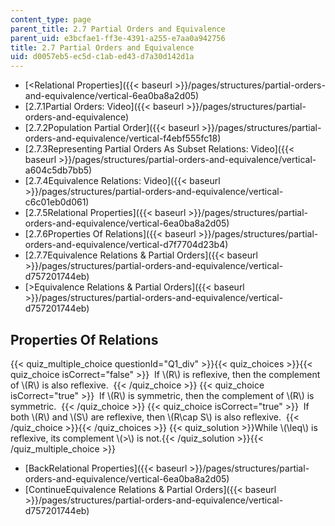 ```yaml
---
content_type: page
parent_title: 2.7 Partial Orders and Equivalence
parent_uid: e3bcfae1-ff3e-4391-a255-e7aa0a942756
title: 2.7 Partial Orders and Equivalence
uid: d0057eb5-ec5d-c1ab-ed43-d7a30d142d1a
---
```


*   [<Relational Properties]({{< baseurl >}}/pages/structures/partial-orders-and-equivalence/vertical-6ea0ba8a2d05)
*   [2.7.1Partial Orders: Video]({{< baseurl >}}/pages/structures/partial-orders-and-equivalence)
*   [2.7.2Population Partial Order]({{< baseurl >}}/pages/structures/partial-orders-and-equivalence/vertical-f4ebf555fc18)
*   [2.7.3Representing Partial Orders As Subset Relations: Video]({{< baseurl >}}/pages/structures/partial-orders-and-equivalence/vertical-a604c5db7bb5)
*   [2.7.4Equivalence Relations: Video]({{< baseurl >}}/pages/structures/partial-orders-and-equivalence/vertical-c6c01eb0d061)
*   [2.7.5Relational Properties]({{< baseurl >}}/pages/structures/partial-orders-and-equivalence/vertical-6ea0ba8a2d05)
*   [2.7.6Properties Of Relations]({{< baseurl >}}/pages/structures/partial-orders-and-equivalence/vertical-d7f7704d23b4)
*   [2.7.7Equivalence Relations & Partial Orders]({{< baseurl >}}/pages/structures/partial-orders-and-equivalence/vertical-d757201744eb)
*   [\>Equivalence Relations & Partial Orders]({{< baseurl >}}/pages/structures/partial-orders-and-equivalence/vertical-d757201744eb)

Properties Of Relations
-----------------------

  
{{< quiz_multiple_choice questionId="Q1_div" >}}{{< quiz_choices >}}{{< quiz_choice isCorrect="false" >}}&nbsp; If \\(R\\) is reflexive, then the complement of \\(R\\) is also reflexive. &nbsp;{{< /quiz_choice >}}
{{< quiz_choice isCorrect="true" >}}&nbsp; If \\(R\\) is symmetric, then the complement of \\(R\\) is symmetric. &nbsp;{{< /quiz_choice >}}
{{< quiz_choice isCorrect="true" >}}&nbsp; If both \\(R\\) and \\(S\\) are reflexive, then \\(R\\cap S\\) is also reflexive. &nbsp;{{< /quiz_choice >}}{{< /quiz_choices >}}
{{< quiz_solution >}}While \\(\\leq\\) is reflexive, its complement \\(>\\) is not.{{< /quiz_solution >}}{{< /quiz_multiple_choice >}}

*   [BackRelational Properties]({{< baseurl >}}/pages/structures/partial-orders-and-equivalence/vertical-6ea0ba8a2d05)
*   [ContinueEquivalence Relations & Partial Orders]({{< baseurl >}}/pages/structures/partial-orders-and-equivalence/vertical-d757201744eb)